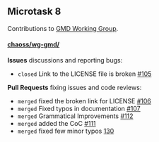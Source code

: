 ## Microtask 8

Contributions to [GMD Working Group](https://github.com/chaoss/wg-gmd/).

#### [chaoss/wg-gmd/](https://github.com/chaoss/wg-gmd/)

**Issues** discussions and reporting bugs:
- `closed` Link to the LICENSE file is broken [#105](https://github.com/chaoss/wg-gmd/issues/105)

**Pull Requests** fixing issues and code reviews:
- `merged` fixed the broken link for LICENSE [#106](https://github.com/chaoss/wg-gmd/pull/106)
- `merged` Fixed typos in documentation [#107](https://github.com/chaoss/wg-gmd/pull/107)
- `merged` Grammatical Improvements [#112](https://github.com/chaoss/wg-gmd/pull/112)
- `merged` added the CoC [#111](https://github.com/chaoss/wg-gmd/pull/111)
- `merged` fixed few minor typos [130](https://github.com/chaoss/wg-gmd/pull/130)

